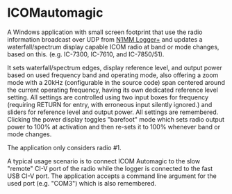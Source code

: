 # ICOMautomagic
A Windows application with small screen footprint that use the radio information broadcast over UDP from [N1MM Logger+](www.n1mm.com) and updates a waterfall/spectrum display capable ICOM radio at band or mode changes, based on this. (e.g. IC-7300, IC-7610, and IC-7850/51). 

It sets waterfall/spectrum edges, display reference level, and output power based on used frequency band and operating mode, also offering a zoom mode with a 20kHz (configurable in the source code) span centered around the current operating frequency, having its own dedicated reference level setting. All settings are controlled using two input boxes for frequency (requiring RETURN for entry, with erroneous input silently ignored.) and sliders for reference level and output power. All settings are remembered. Clicking the power display toggles "barefoot" mode which sets radio output power to 100% at activation and then re-sets it to 100% whenever band or mode changes. 

The application only considers radio #1. 

A typical usage scenario is to connect ICOM Automagic to the slow "remote" CI-V port of the radio while the logger is connected to the fast USB CI-V port. The application accepts a command line argument for the used port (e.g. "COM3") which is also remembered.  
